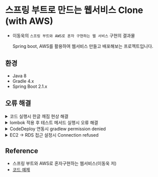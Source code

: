 # 스프링 부트로 만드는 웹서비스 Clone (with AWS)

- 이동욱의 `스프링 부트와 AWS로 혼자 구현하는 웹 서비스` 구현의 결과물

  Spring boot, AWS를 활용하여 웹서비스 만들고 배포해보는 프로젝트입니다.

## 환경

- Java 8
- Gradle 4.x
- Spring Boot 2.1.x

## 오류 해결

<details>
<summary>코드 실행시 한글 깨짐 현상 해결</summary>

#### IDE, 프로젝트 인코딩 형식 변경 
1. 최상단 네비게이션 바 File 클릭 
2. 드롭다운 메뉴 중 Settings 클릭
3. 좌측 메뉴 중 Editor 클릭
4. File Encodings 탭 클릭
5. Global Encoding, Project Encoding, Properties Files 설정 UTF-8로 변경
6. 저장

#### Tomcat Server 인코딩 설정
1. 최상단 네비게이션 바 Run 클릭
2. Edit Configurations 클릭  
   [3, 4번 둘중에 원하는 방식으로 사용]  
   
3. Templates 클릭 후 Tomcat Server의 Local 클릭  
   [참고! 3 -> 4번 순서로 진행시 기본 세팅 값을 불러오지 않아 수동 세팅 필요.. 왜 그런지는 모르겠음..]  
4. 설정 창 좌측 상단 + 버튼(add new configuration, 단축키 alt + insert) 클릭 후 드롭다운 메뉴 중 Tomcat Server의 Local 클릭  
5. 정보 입력 후 VM options 항목에 -Dfile.encoding=UTF-8 추가 후 저장
        
#### JVM option 인코딩 설정
1. 최상단 네비게이션 바 Help 클릭
2. Edit Custom VM Options 클릭
3. idea64.exe.vmoptions 파일 실행
4. 맨 아랫줄 -Dfile.encoding=UTF-8 추가
5. 저장
        	
#### 참고 
`idea64.exe.vmoptions?`  
Windows의 실행 파일에 따라 IntelliJ IDEA의 JVM 옵션을 설정하는 파일  

#### 주의사항
JVM option 인코딩 설정에서 UTF-8 인코딩 설정시 꼭 Tomcat 인코딩 설정도 바꿔줘야함  
IDEA 콘솔과 Tomcat 인코딩 환경이 달라져 한글 깨짐 현상 발생
</details>
<details>
<summary>lombok 적용 후 테스트 메서드 실행시 오류 해결</summary>

#### 원인
 - 기존 설정된 gradle은 6.x 버전, 예제로 사용된 gradle 버전은 4.x 버전
 - lombok 설정이 gradle 5로 업그레이드 되면서 많은 변경점이 발생.. 6.x버전이면..

#### gradle 버전 확인
1. project 탭 gradle/wrapper/gradle-wrapper.properties 클릭
2. distributionUrl=https\:.../gradle-x.xx.x-bin.zip 에서 버전 확인

#### gradle 버전 변경(다운그레이드)
1. IntelliJ 터미널 창 [단축키 : `alt + F12`] (윈도우/맥 동일)
2. `gradlew wrapper --gradle-version 4.10.2` 명령어 입력하여 변경

#### 참고 
 - 터미널에서 gradle 버전 확인 방법 : `gradlew -v`  
   [명령어 입력시 리눅스 계열인 경우 명령어 앞에 ./ 추가]  
 - [참고링크](https://github.com/jojoldu/freelec-springboot2-webservice/issues/2)  
</details>
<details>
<summary>CodeDeploy 연동시 gradlew permission denied</summary>

#### 원인
 - gradlew 파일의 권한 문제로 인한 오류발생

#### 리눅스 권한 부여 명령어
 - chmod : 파일의 권한을 변경할 수 있게 만들어주는 명령어  
    `ch`(ange) + `mod`(e)의 앞글자를 조합   
    mode : comod 명령에서 지정하는 읽기(Read), 쓰기(Write), 실행(excute) 권한 및 소유자(User), 그룹(Group), 그 외 사용자(others)에 대한 설정값  

#### chmod 옵션
 - Ex) chmod [OPTION] [MODE] [FILE]
  ```
  OPTION
   -v : 모든 파일에 대해 모드가 적용되는 진단(diagnostic) 메시지 출력.
   -f : 에러 메시지 출력하지 않음.
   -c : 기존 파일 모드가 변경되는 경우만 진단(diagnostic) 메시지 출력.
   -R : 지정한 모드를 파일과 디렉토리에 대해 재귀적으로(recursively) 적용.
  MODE
   파일에 적용할 모드(mode) 문자열 조합.
   u,g,o,a : 소유자(u), 그룹(g), 그 외 사용자(o), 모든 사용자(a) 지정.
   +,-,= : 현재 모드에 권한 추가(+), 현재 모드에서 권한 제거(-), 현재 모드로 권한 지정(=)
   r,w,x  : 읽기 권한(r), 쓰기 권한(w), 실행 권한(x)  
     r : 디렉토리의 내용을 읽기 위해서는 읽기(r) 권한 필요.  
     w : 디렉토리의 내용을 변경하기 위해서는 쓰기(w) 권한 필요.  
     x : 디렉토리의 접근을 위해 실행(x) 권한 필요하며 가장 기본적인 접근 권한.  
   X : "디렉토리" 또는 "실행 권한(x)이 있는 파일"에 실행 권한(x) 적용.
   s : 실행 시 사용자 또는 그룹 ID 지정(s). "setuid", "setgid".
   t : 공유모드에서의 제한된 삭제 플래그를 나타내는 sticky(t) bit.
   0~7 : 8진수(octet) 형식 모드 설정 값.
  ```
#### chmod 사용예시
 - Ex) 파일을 `소유한 사용자`에 대해 `읽고 쓸 수` 있는 권한 `지정`  
    chmod u=rw [FILE]  

#### 참고 
 - 권한 지정은 전달된 권한으로 온전히 설정, 추가와 제거의 경우 기존 권한을 기준으로 권한이 추가 혹은 제거됨
 - 파일 또는 디렉토리에 지정된 권한 확인 명령어  
    `ls -l`  
 - [오류해결 참고링크](https://github.com/jojoldu/freelec-springboot2-webservice/issues/358)  
 - [명령어 참고링크](https://recipes4dev.tistory.com/175)   
</details>
<details>
<summary>EC2 -> RDS 접근 설정시 Connection refused</summary>

#### 현상
 - EC2 deploy.sh 수정 후 `curl localhos:8080` 명령어 실행 시 Connection refused 발생

#### 원인
 - deploy.sh 수정시 `\` 기호가 인식되지 않아 발생 [색상이 변해야 인식된 것]  
   `properties, \` 콤마 다음 공백표시로 인해 발생 

#### nohup
 - nohup : 리눅스에서 프로세스를 실행한 터미널의 세션 연결이 끊어지더라도 지속적으로 동작 할 수 있게 해주는 명령어  
    ```
    터미널에서 세션 로그아웃 발생시 리눅스가 해당 터미널에서 실행한 프로세스들에게 
    HUP signal 전달하여 종료를 시키게됨.
    HUP signal을 프로세스가 무시하도록 하는 명령이기 때문에 nohup이라고 불림 
    ```
 - nohup 명령어는 표준 출력(standard output)을 nohup.out 파일로 재지향(redirection) 합니다. [표준 출력이 nohup.out 파일에 기록된다는 의미]

#### nohup 사용법
 - `nohup [프로세스] &`  
   [프로세스] 부분에 실행하고자 하는 프로그램이나 스크립트를 지정(단, 스크립트 파일 권한이 755 이상이여야함)  
 - 명령어 끝부분 `&`은 일반적으로 nohup 사용시 백그라운드 작업으로 실행이 많아 명시해주는 것
 - nohup.out 파일 생성하지 않을 경우 `nohup [프로세스] 1>/dev/null 2>&1 &` 를 사용하여 표준 출력과 표준에러 재지향  
 - `1>/dev/null` 표준 출력을 사용하지 않겠다는 의미의 명령어
 - `2>&1` 표준 에러를 표준 출력과 같게하는 명령어  
     
#### 참고 
 - 특수문자 `>,<,>>` 는 입출력의 방향을 바꾸는 특수문자  
   >,<(꺾쇠)는 표준 출력 파일을 바꾸는 특수문자  
   Ex) echo "hi" > aa(파일 이름) -> aa 파일의 내용이 hi로 변경됨  
   >>(이중꺾쇠)는 파일에 내용을 추가하는 특수문자  
   Ex) echo "hi" >> aa(파일 이름) _> aa 파일 기존내용에 hi가 추가됨  
 - `echo` : 텍스트나 문자열을 보여주는 명령어   
 - [참고링크](https://github.com/jojoldu/freelec-springboot2-webservice/issues/82)  
 - [nohup 참고링크](https://gracefulprograming.tistory.com/128)   
</details>

## Reference
- 스프링 부트와 AWS로 혼자구현하는 웹서비스(이동욱 저)  
- [코드 예제](https://github.com/jojoldu/freelec-springboot2-webservice)  
